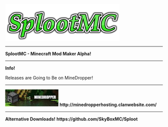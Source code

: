 <img src="logo.png">
<body background="thYET1MXYB.jpg">
<HR>
<b>SplootMC - Minecraft Mod Maker Alpha!</b>
<HR>
<b>Info!</b>
<p>Releases are Going to Be on MineDropper!</p>
<HR>
<img src="image.jpg">
<b>http://minedropperhosting.clanwebsite.com/</b>
<HR>
<b>Alternative Downloads!</b>
<b>https://github.com/SkyBoxMC/Sploot</b>
